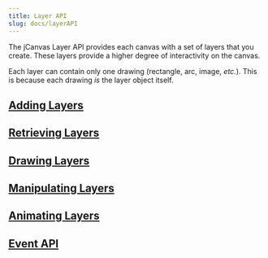 ```yaml
---
title: Layer API
slug: docs/layerAPI
---
```


The jCanvas Layer API provides each canvas with a set of layers that you create. These layers provide a higher degree of interactivity on the canvas.

Each layer can contain only one drawing (rectangle, arc, image, *etc.*). This is because each drawing *is* the layer object itself.

## [Adding Layers](/docs/addLayers/)
## [Retrieving Layers](/docs/retrieveLayers/)
## [Drawing Layers](/docs/drawLayers/)
## [Manipulating Layers](/docs/manipulateLayers/)
## [Animating Layers](/docs/animateLayers/)
## [Event API](/docs/eventAPI/)
